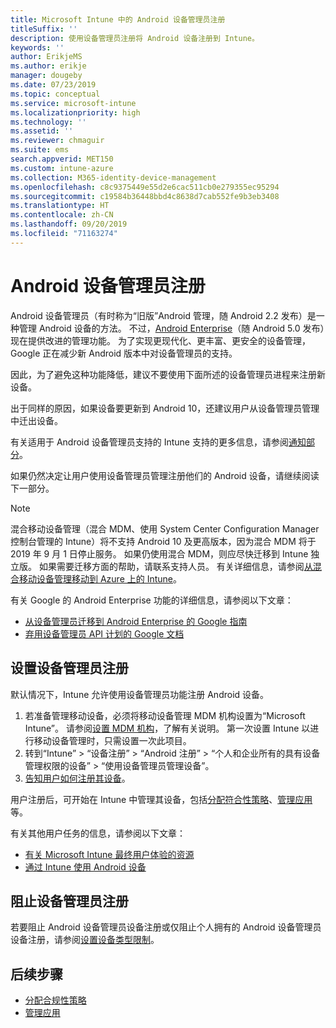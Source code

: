 ```yaml
---
title: Microsoft Intune 中的 Android 设备管理员注册
titleSuffix: ''
description: 使用设备管理员注册将 Android 设备注册到 Intune。
keywords: ''
author: ErikjeMS
ms.author: erikje
manager: dougeby
ms.date: 07/23/2019
ms.topic: conceptual
ms.service: microsoft-intune
ms.localizationpriority: high
ms.technology: ''
ms.assetid: ''
ms.reviewer: chmaguir
ms.suite: ems
search.appverid: MET150
ms.custom: intune-azure
ms.collection: M365-identity-device-management
ms.openlocfilehash: c8c9375449e55d2e6cac511cb0e279355ec95294
ms.sourcegitcommit: c19584b36448bbd4c8638d7cab552fe9b3eb3408
ms.translationtype: HT
ms.contentlocale: zh-CN
ms.lasthandoff: 09/20/2019
ms.locfileid: "71163274"
---
```

# <a name="android-device-administrator-enrollment"></a>Android 设备管理员注册

Android 设备管理员（有时称为“旧版”Android 管理，随 Android 2.2 发布）是一种管理 Android 设备的方法。 不过，[Android Enterprise](https://www.android.com/enterprise/management/)（随 Android 5.0 发布）现在提供改进的管理功能。 为了实现更现代化、更丰富、更安全的设备管理，Google 正在减少新 Android 版本中对设备管理员的支持。

因此，为了避免这种功能降低，建议不要使用下面所述的设备管理员进程来注册新设备。

出于同样的原因，如果设备要更新到 Android 10，还建议用户从设备管理员管理中迁出设备。 

有关适用于 Android 设备管理员支持的 Intune 支持的更多信息，请参阅[通知部分](whats-new.md#decreasing-support-for-android-device-administrator)。

如果仍然决定让用户使用设备管理员管理注册他们的 Android 设备，请继续阅读下一部分。  


> [!Note]  
> 混合移动设备管理（混合 MDM、使用 System Center Configuration Manager 控制台管理的 Intune）将不支持 Android 10 及更高版本，因为混合 MDM 将于 2019 年 9 月 1 日停止服务。 如果仍使用混合 MDM，则应尽快迁移到 Intune 独立版。 如果需要迁移方面的帮助，请联系支持人员。 有关详细信息，请参阅[从混合移动设备管理移动到 Azure 上的 Intune](https://aka.ms/hybrid_notification)。

有关 Google 的 Android Enterprise 功能的详细信息，请参阅以下文章：
- [从设备管理员迁移到 Android Enterprise 的 Google 指南](http://static.googleusercontent.com/media/android.com/en/enterprise/static/2016/pdfs/enterprise/Android-Enterprise-Migration-Bluebook_2019.pdf)
- [弃用设备管理员 API 计划的 Google 文档](https://developers.google.com/android/work/device-admin-deprecation)


## <a name="set-up-device-administrator-enrollment"></a>设置设备管理员注册

默认情况下，Intune 允许使用设备管理员功能注册 Android 设备。

1. 若准备管理移动设备，必须将移动设备管理 MDM 机构设置为“Microsoft Intune”。 请参阅[设置 MDM 机构](mdm-authority-set.md)，了解有关说明。 第一次设置 Intune 以进行移动设备管理时，只需设置一次此项目。
2. 转到“Intune” > “设备注册” > “Android 注册” > “个人和企业所有的具有设备管理权限的设备” > “使用设备管理员管理设备”。
3. [告知用户如何注册其设备](/intune-user-help/enroll-your-device-in-intune-android)。  

用户注册后，可开始在 Intune 中管理其设备，包括[分配符合性策略](compliance-policy-create-android.md)、[管理应用](app-management.md)等。

有关其他用户任务的信息，请参阅以下文章：
- [有关 Microsoft Intune 最终用户体验的资源](end-user-educate.md)
- [通过 Intune 使用 Android 设备](https://docs.microsoft.com/intune-user-help/using-your-android-device-with-intune)


## <a name="block-device-administrator-enrollment"></a>阻止设备管理员注册
若要阻止 Android 设备管理员设备注册或仅阻止个人拥有的 Android 设备管理员设备注册，请参阅[设置设备类型限制](enrollment-restrictions-set.md)。



## <a name="next-steps"></a>后续步骤
- [分配合规性策略](compliance-policy-create-android.md)
- [管理应用](app-management.md)